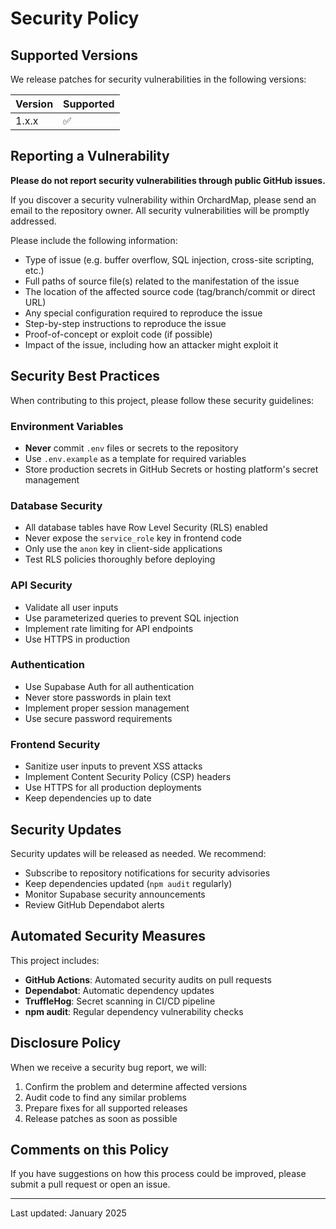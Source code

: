# Security Policy

## Supported Versions

We release patches for security vulnerabilities in the following versions:

| Version | Supported          |
| ------- | ------------------ |
| 1.x.x   | :white_check_mark: |

## Reporting a Vulnerability

**Please do not report security vulnerabilities through public GitHub issues.**

If you discover a security vulnerability within OrchardMap, please send an email to the repository owner. All security vulnerabilities will be promptly addressed.

Please include the following information:

- Type of issue (e.g. buffer overflow, SQL injection, cross-site scripting, etc.)
- Full paths of source file(s) related to the manifestation of the issue
- The location of the affected source code (tag/branch/commit or direct URL)
- Any special configuration required to reproduce the issue
- Step-by-step instructions to reproduce the issue
- Proof-of-concept or exploit code (if possible)
- Impact of the issue, including how an attacker might exploit it

## Security Best Practices

When contributing to this project, please follow these security guidelines:

### Environment Variables
- **Never** commit `.env` files or secrets to the repository
- Use `.env.example` as a template for required variables
- Store production secrets in GitHub Secrets or hosting platform's secret management

### Database Security
- All database tables have Row Level Security (RLS) enabled
- Never expose the `service_role` key in frontend code
- Only use the `anon` key in client-side applications
- Test RLS policies thoroughly before deploying

### API Security
- Validate all user inputs
- Use parameterized queries to prevent SQL injection
- Implement rate limiting for API endpoints
- Use HTTPS in production

### Authentication
- Use Supabase Auth for all authentication
- Never store passwords in plain text
- Implement proper session management
- Use secure password requirements

### Frontend Security
- Sanitize user inputs to prevent XSS attacks
- Implement Content Security Policy (CSP) headers
- Use HTTPS for all production deployments
- Keep dependencies up to date

## Security Updates

Security updates will be released as needed. We recommend:

- Subscribe to repository notifications for security advisories
- Keep dependencies updated (`npm audit` regularly)
- Monitor Supabase security announcements
- Review GitHub Dependabot alerts

## Automated Security Measures

This project includes:

- **GitHub Actions**: Automated security audits on pull requests
- **Dependabot**: Automatic dependency updates
- **TruffleHog**: Secret scanning in CI/CD pipeline
- **npm audit**: Regular dependency vulnerability checks

## Disclosure Policy

When we receive a security bug report, we will:

1. Confirm the problem and determine affected versions
2. Audit code to find any similar problems
3. Prepare fixes for all supported releases
4. Release patches as soon as possible

## Comments on this Policy

If you have suggestions on how this process could be improved, please submit a pull request or open an issue.

---

Last updated: January 2025
